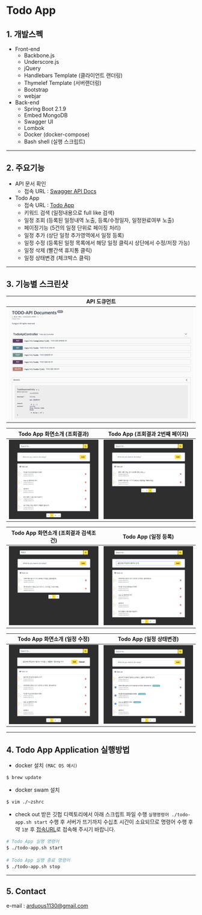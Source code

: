 # Todo App
## 1. 개발스펙
- Front-end
    - Backbone.js
    - Underscore.js
    - jQuery
    - Handlebars Template (클라이언트 랜더링)
    - Thymelef Template (서버랜더링)
    - Bootstrap
    - webjar
- Back-end
    - Spring Boot 2.1.9
    - Embed MongoDB
    - Swagger UI
    - Lombok
    - Docker (docker-compose)
    - Bash shell (실행 스크립트)

---

## 2. 주요기능
- API 문서 확인
    - 접속 URL : [Swagger API Docs](http://localhost:8080/swagger/index.html)
- Todo App
    - 접속 URL : [Todo App](http://localhost:8080/)
    - 키워드 검색 (일정내용으로 full like 검색)
    - 일정 조회 (등록된 일정내역 노출, 등록/수정일자, 일정완료여부 노출)
    - 페이징기능 (5건의 일정 단위로 페이징 처리)
    - 일정 추가 (상단 일정 추가영역에서 일정 등록)
    - 일정 수정 (등록된 일정 목록에서 해당 일정 클릭시 상단에서 수정/저장 가능)
    - 일정 삭제 (빨간색 휴지통 클릭)
    - 일정 상태변경 (체크박스 클릭)

---

## 3. 기능별 스크린샷
| API 도큐먼트                                                                                     |
| ---------------------------------------------------------------------------------------------- |
| [![Screenshot of result1](./screenshots/api-docs.png)](./screenshots/api-docs.png) |


| Todo App 화면소개 (조회결과)                                                                   | Todo App (조회결과 2번째 페이지)                                                                 |
| ------------------------------------------------------------------------------------------ | ------------------------------------------------------------------------------------------ |
| [![Screenshot of result2](./screenshots/screenshot-1.png)](./screenshots/screenshot-1.png) | [![Screenshot of result3](./screenshots/screenshot-2.png)](./screenshots/screenshot-2.png) |


| Todo App 화면소개 (조회결과 검색조건)                                                             | Todo App (일정 등록)                                                                         |
| ------------------------------------------------------------------------------------------ | ------------------------------------------------------------------------------------------ |
| [![Screenshot of result4](./screenshots/screenshot-3.png)](./screenshots/screenshot-3.png) | [![Screenshot of result5](./screenshots/screenshot-4.png)](./screenshots/screenshot-4.png) |


| Todo App 화면소개 (일정 수정)                                                                      | Todo App (일정 상태변경)                                                                            |
| ---------------------------------------------------------------------------------------------- | ----------------------------------------------------------------------------------------------- |
| [![Screenshot of result6](./screenshots/screenshot-5.png)](./screenshots/screenshot-5.png) | [![Screenshot of result5](./screenshots/screenshot-6.png)](./screenshots/screenshot-6.png) |

---

## 4. Todo App Application 실행방법
- docker 설치 `(MAC OS 예시)`
```bash
$ brew update 
```
- docker swam 설치
```bash
$ vim ./~zshrc
```
- check out 받은 깃헙 디렉토리에서 아래 스크립트 파일 수행
`실행명령어 ./todo-app.sh start` 수행 후 서버가 뜨기까지 수십초 시간이 소요되므로 명령어 수행 후 약 `1분` 후 [접속URL](http://localhost:8080)로 접속해 주시기 바랍니다. 

```bash
# Todo App 실행 명령어
$ ./todo-app.sh start

# Todo App 실행 종료 명령어
$ ./todo-app.sh stop
```

---

## 5. Contact
e-mail : arduous1130@gmail.com